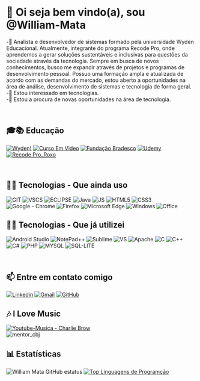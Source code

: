 # 👋 Oi seja bem vindo(a), sou @William-Mata  
-🌱 Analista e desenvolvedor de sistemas formado pela universidade Wyden Educacional. Atualmente, integrante do programa Recode Pro, onde aprendemos a gerar soluções sustentáveis e inclusivas para questões da sociedade através da tecnologia. Sempre em busca de novos conhecimentos, busco me expandir através de projetos e programas de desenvolvimento pessoal. Possuo uma formação ampla e atualizada de acordo com as demandas do mercado, estou aberto a oportunidades na área de análise, desenvolvimento de sistemas e tecnologia de forma geral.<br>
-👀 Estou interessado em tecnologias.<br>
-💞️ Estou a procura de novas oportunidades na área de tecnologia.<br>

<br>

## 🎓📚 Educação 
[![Wyden)](https://user-images.githubusercontent.com/50085652/141135219-716ed649-204b-40d9-af26-0b29fcc8401c.png)](https://www.wyden.com.br/unifavip)
[![Curso Em Video](https://user-images.githubusercontent.com/50085652/141146138-17b23946-fc05-41d0-b5f9-bc1cf9818d8b.png)](https://www.cursoemvideo.com/)
[![Fundação Bradesco](https://user-images.githubusercontent.com/50085652/141141290-8bc34fc0-afc7-43fb-971d-b26edb5102ef.png)](https://www.ev.org.br/)
[![Udemy](https://img.shields.io/badge/Udemy-EC5252?style=for-the-badge&logo=Udemy&logoColor=white)](https://www.udemy.com/)
[![Recode Pro_Roxo](https://user-images.githubusercontent.com/50085652/141139764-4b71c06d-b250-4ed5-9bc7-def06b328d6c.png)](https://www.recodepro.org.br/)

<br>


## 👨‍💻 Tecnologias - Que ainda uso
![GIT](https://img.shields.io/badge/Git-F05032?style=for-the-badge&logo=git&logoColor=white)
![VSCS](https://img.shields.io/badge/Visual_Studio_Code-0078D4?style=for-the-badge&logo=visual%20studio%20code&logoColor=white)
![ECLIPSE](https://img.shields.io/badge/Eclipse-2C2255?style=for-the-badge&logo=eclipse&logoColor=white)
![Java](https://img.shields.io/badge/Java-ED8B00?style=for-the-badge&logo=java&logoColor=white)
![JS](https://img.shields.io/badge/JavaScript-323330?style=for-the-badge&logo=javascript&logoColor=F7DF1E)
![HTML5](https://img.shields.io/badge/HTML5-E34F26?style=for-the-badge&logo=html5&logoColor=white)
![CSS3](https://img.shields.io/badge/CSS3-1572B6?style=for-the-badge&logo=css3&logoColor=white)
![Google - Chrome](https://img.shields.io/badge/Google_chrome-4285F4?style=for-the-badge&logo=Google-chrome&logoColor=white)
![Firefox](https://img.shields.io/badge/Firefox_Browser-FF7139?style=for-the-badge&logo=Firefox-Browser&logoColor=white)
![Microsoft Edge](https://img.shields.io/badge/Microsoft_Edge-0078D7?style=for-the-badge&logo=Microsoft-edge&logoColor=white)
![Windows](https://img.shields.io/badge/Windows-0078D6?style=for-the-badge&logo=windows&logoColor=white)
![Office](https://img.shields.io/badge/Microsoft_Office-D83B01?style=for-the-badge&logo=microsoft-office&logoColor=white)


## 👨‍💻 Tecnologias - Que já utilizei
![Android Studio](https://img.shields.io/badge/Android_Studio-3DDC84?style=for-the-badge&logo=android-studio&logoColor=white)
![NotePad++](https://img.shields.io/badge/Notepad++-90E59A.svg?style=for-the-badge&logo=notepad%2B%2B&logoColor=black)
![Sublime](https://img.shields.io/badge/sublime_text-%23575757.svg?&style=for-the-badge&logo=sublime-text&logoColor=important)
![VS](https://img.shields.io/badge/Visual_Studio-5C2D91?style=for-the-badge&logo=visual%20studio&logoColor=white)
![Apache](https://img.shields.io/badge/Apache-D22128?style=for-the-badge&logo=Apache&logoColor=white)
![C](https://img.shields.io/badge/C-00599C?style=for-the-badge&logo=c&logoColor=white)
![C++](https://img.shields.io/badge/C%2B%2B-00599C?style=for-the-badge&logo=c%2B%2B&logoColor=white)
![C#](https://img.shields.io/badge/C%23-239120?style=for-the-badge&logo=c-sharp&logoColor=white)
![PHP](https://img.shields.io/badge/PHP-777BB4?style=for-the-badge&logo=php&logoColor=white)
![MYSQL](https://img.shields.io/badge/MySQL-005C84?style=for-the-badge&logo=mysql&logoColor=white)
![SQL-LITE](https://img.shields.io/badge/SQLite-07405E?style=for-the-badge&logo=sqlite&logoColor=white)



<br>

## 📫 Entre em contato comigo
[![Linkedin](https://img.shields.io/badge/LinkedIn-0077B5?style=for-the-badge&logo=linkedin&logoColor=white)](https://www.linkedin.com/in/william-de-mata-da-silva-285a42185/)
[![Gmail](https://img.shields.io/badge/Gmail-D14836?style=for-the-badge&logo=gmail&logoColor=white)](william.xavante@gmail.com)
[![GitHub](https://img.shields.io/badge/GitHub-100000?style=for-the-badge&logo=github&logoColor=white)](https://github.com/William-Mata)

## 🎶 I Love Music
[![Youtube-Musica - Charlie Brow ](https://img.shields.io/badge/YouTube_Music-FF0000?style=for-the-badge&logo=youtube-music&logoColor=white)](https://www.youtube.com/watch?v=bZTwKUJDU1M)<br>
![mentor_cbj](https://user-images.githubusercontent.com/50085652/140649703-0b9de086-fd90-4169-8bbd-40bd2e838707.jpg)


## 📊 Estatísticas
![William Mata GitHub estatus](https://github-readme-stats.vercel.app/api?username=William-Mata&show_icons=true&theme=synthwave&title_color=synthwave&locale=pt-br)
[![Top Linguagens de Programção](https://github-readme-stats.vercel.app/api/top-langs/?username=William-Mata&layout=compact&theme=synthwave&title_color=synthwave&locale=pt-br)](https://github.com/William-Mata/github-readme-stats)


